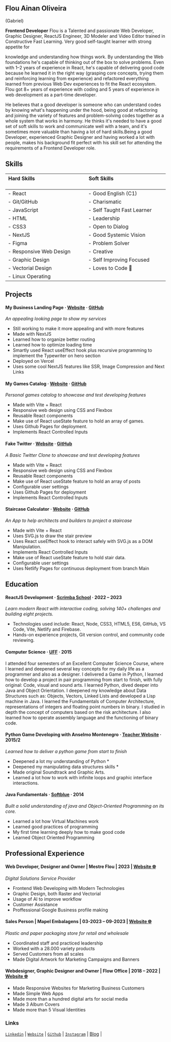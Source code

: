 <!-- ![](/src/images/profile-round.webp)<br/> -->
## Flou Ainan Oliveira
(Gabriel)

**Frontend Developer**
Flou is a Talented and passionate Web Developer, Graphic Designer, ReactJS Engineer, 3D Modeler and Video Editor trained in Constructive Fast Learning. Very good self-taught learner with strong appetite for 

knowledge and understanding how things work. By understanding the Web foundations he's capable of thinking out of the box to solve problems.
Even with 1–2 years of experience in React, he's capable of delivering good code because he learned it in the right way (grasping core concepts, trying them and reinforcing learning from experience) and refactored everything learned from previous Web Dev experiences to fit the React ecosystem. Flou got 8+ years of experience with coding and 5 years of experience in web development as a part-time developer.

He believes that a good developer is someone who can understand codes by knowing what's happening under the hood, being good at refactoring and joining the variety of features and problem-solving codes together as a whole system that works in harmony. He thinks it's needed to have a good set of soft skills to work and communicate well with a team, and it's sometimes more valuable than having a lot of hard skills.Being a good Developer, experienced Graphic Designer and having worked a lot with people, makes his background fit perfect with his skill set for attending the requirements of a Frontend Developer role.

  
Skills
----
|**Hard Skills**‏‏‎ ‎‏‏‎ ‎‏‏‎ ‎‏‏‎ ‎‏‏‎ ‎‏‏‎ ‎‏‏‎ ‎‏‏‎ ‎‏‏‎ ‏‏‎ ‎‏‏‎ ‎‏‏‎ ‎‏‏‎ ‎‏‏‎ ‎‏‏‎ ‎‏‏‎ ‎‏‏‎ ‎‏‏‎ ‎‎‏‏‎ ‎‏‏‎ ‎‏‏‎ ‎‏‏‎ ‎‏‏‎ ‎‏‏‎ ‎‏‏‎ ‎‏‏‎ ‏‏‎ ‎‏‏‎ ‎‏‏‎ ‎‏‏‎ ‎‏‏‎ ‎‏‏‎ ‎‏‏‎ ‎‏‏‎ ‎‏‏‎ ‎‎‏‏‎ ‎‏‏‎ ‎ |**Soft Skills** ‏‏‎ ‎‏‏‎ ‎‏‏‎ ‎‏‏‎ ‎‏‏‎ ‎‏‏‎ ‎‏‏‎ ‎‏‏‎ ‎‏‏‎ ‏‏‎ ‎‏‏‎ ‎‏‏‎ ‎‏‏‎ ‎‏‏‎ ‎‏‏‎ ‎‏‏‎ ‎‏‏‎ ‎‏‏‎ ‎‎‏‏‎ ‎‏‏‎ ‎‏‏‎ ‎‏‏‎ ‎‏‏‎ ‎‏‏‎ ‎‏‏‎ ‎‏‏‎ ‏‏‎ ‎‏‏‎ ‎‏‏‎ ‎‏‏‎ ‎‏‏‎ ‎‏‏‎ ‎‏‏‎ ‎‏‏‎ ‎‏‏‎ ‎‎‏‏‎ ‎‏‏‎ ‎|
|---|---|
| - React | - Good English (C1) ‎|
| - Git/GitHub | - Charismatic |
| - JavaScript | - Self Taught Fast Learner |
| - HTML | - Leadership |
| - CSS3 | - Open to Dialog |
| - NextJS | - Good Systemic Vision |
| - Figma | - Problem Solver |
| - Responsive Web Design | - Creative |
| - Graphic Design | - Self Improving Focused  |
| - Vectorial Design | - Loves to Code 🧡 |
| - Linux Operating |  |

Projects
-----
#### My Business Landing Page · [Website](https://www.mestreflou.com.br "Deployed Project") · [GitHub](https://github.com/flou-ainan/servicos-do-mestre "GitHub Repository")
*An appealing looking page to show my services*
*	Still working to make it more appealing and with more features
*	Made with NextJS
*	Learned how to organize better routing
*	Learned how to optimize loading time
*	Smartly used React useEffect hook plus recursive programming to implement the Typewriter on hero section
*	Deployed on Vercel
*	Uses some cool NextJS features like SSR, Image Compression and Next Links
#### My Games Catalog · [Website](https://flou-ainan.github.io/my-games-catalog/ "Deployed Project") · [GitHub](https://github.com/flou-ainan/my-games-catalog "GitHub Repository") 
*Personal games catalog to showcase and test developing features*
* Made with Vite + React
* Responsive web design using CSS and Flexbox
* Reusable React components
* Make use of React useState feature to hold an array of games.
* Uses Github Pages for deployment.
* Implements React Controlled Inputs
#### Fake Twitter · [Website](https://flou-ainan.github.io/twitter-post-maker/ "Deployed Project") · [GitHub](https://flou-ainan.github.io/twitter-post-maker/ "GitHub Repository") 
*A Basic Twitter Clone to showcase and test developing features*
* Made with Vite + React
* Responsive web design using CSS and Flexbox
* Reusable React components
* Make use of React useState feature to hold an array of posts
* Configurable user settings
* Uses Github Pages for deployment
* Implements React Controlled Inputs
#### Staircase Calculator · [Website](https://app-escadas-codeart.netlify.app/ "Deployed Project") · [GitHub](https://github.com/flou-ainan/app-escadas-codeart#app-para-projetar-escadas "GitHub Repository") 
*An App to help architects and builders to project a staircase*
* Made with Vite + React
* Uses SVG.js to draw the stair preview
* Uses React useEffect hook to interact safely with SVG.js as a DOM Manipulation.
* Implements React Controlled Inputs
* Make use of React useState feature to hold stair data.
* Configurable user settings
* Uses Netlify Pages for continuous deployment from branch Main

Education
----
#### ReactJS Development · [Scrimba School](https://scrimba.com/learn/learnreact "Course Webpage") · 2022 – 2023
*Learn modern React with interactive coding, solving 140+ challenges and building eight projects.*  
*	Technologies used include: React, Node, CSS3, HTML5, ES6, GitHub, VS Code, Vite, Netlify and Firebase.
*	Hands-on experience projects, Git version control, and community code reviewing.  
#### Computer Science · [UFF](https://www.uff.br/ "University Website") · 2015
I attended four semesters of an Excellent Computer Science Course, where I learned and deepened several key concepts for my daily life as a programmer and also as a designer. I delivered a Game in Python, I learned how to develop a project in pair programming from start to finish, with fully original: Code, visual and sound arts. I learned Python, dived deeper into Java and Object Orientation. I deepened my knowledge about Data Structures such as: Objects, Vectors, Linked Lists and developed a Lisp machine in Java. I learned the Fundamentals of Computer Architecture, representations of integers and floating point numbers in binary. I studied in depth the concept of computers based on the risk architecture. I also learned how to operate assembly language and the functioning of binary code.
#### Python Game Developing with Anselmo Montenegro · [Teacher Website](http://profs.ic.uff.br/~anselmo/cursos/LabGames/LabGames20151/exercicios.html "Teacher Website") · 2015/2
*Learned how to deliver a python game from start to finish*
* Deepened a lot my understanding of Python *
* Deepened my manipulating data structures skills *
* Made original Soundtrack and Graphic Arts.
* Learned a lot how to work with infinite loops and graphic interface interactions.
#### Java Fundamentals · [Softblue](https://softblue.com.br/ "Course Provider Webpage") · 2014
*Built a solid understanding of java and Object-Oriented Programming on its core.*
* Learned a lot how Virtual Machines work
* Learned good practices of programming
* My first time learning deeply how to make good code
* Learned Object Oriented Programming

Professional Experience
------
#### Web Developer, Designer and Owner | Mestre Flou | 2023 | [Website 🌐](https://www.mestreflou.com.br/)
*Digital Solutions Service Provider*
* Frontend Web Developing with Modern Technologies
* Graphic Design, both Raster and Vectorial
* Usage of AI to improve workflow
* Customer Assistance
* Proffessional Google Business profile making
#### Sales Person | Mapel Embalagens | 03-2023 – 09-2023 | [Website 🌐](https://mapelembalagens.com.br/)   
*Plastic and paper packaging store for retail and wholesale*
*	Coordinated staff and practiced leadership
*	Worked with a 28.000 variety products   
*	Served Customers from all scales
*	Made Digital Artwork for Marketing Campaigns and Banners 
#### Webdesigner, Graphic Designer and Owner | Flow Office | 2018 – 2022 | [Website 🌐](http://flowoffice.eu5.net/)
* Made Responsive Websites for Marketing Business Customers
* Made Simple Web Apps
*	Made more than a hundred digital arts for social media
*	Made 3 Album Covers
*	Made more than 5 Visual Identities
### Links						
  [`Linkedin`](https://www.linkedin.com/in/flouainan/) | [`Website`](https://www.mestreflou.com.br/) | [`Github`](https://github.com/flou-ainan/) | [`Instagram`](https://www.instagram.com/mestreflou/) |  [Blog](https://mestreflou.blogspot.com/) |
